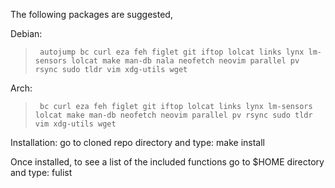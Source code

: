 

The following packages are suggested,

Debian:
>      autojump bc curl eza feh figlet git iftop lolcat links lynx lm-sensors lolcat make man-db nala neofetch neovim parallel pv rsync sudo tldr vim xdg-utils wget


Arch:
>      bc curl eza feh figlet git iftop lolcat links lynx lm-sensors lolcat make man-db neofetch neovim parallel pv rsync sudo tldr vim xdg-utils wget

Installation:  go to cloned repo directory and type: make install

Once installed, to see a list of the included functions go to $HOME directory and type:  fulist
